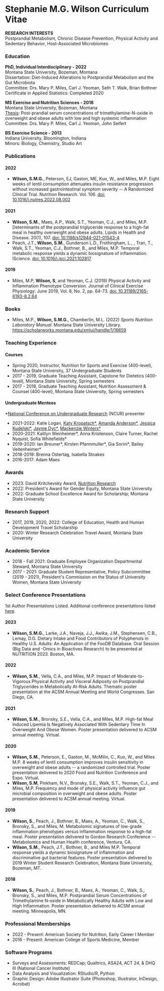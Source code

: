 # Stephanie M.G. Wilson Curriculum Vitae
**RESEARCH INTERESTS**\
Postprandial Metabolism, Chronic Disease Prevention, Physical Activity and Sedentary Behavior, Host-Associated Microbiomes

### Education

**PhD, Individual Interdisciplinary - 2022**\
Montana State University, Bozeman, Montana\
Dissertation: Diet-Induced Alterations to Postprandial Metabolism and the Gut Microbiota\
Committee: Drs. Mary P. Miles, Carl J. Yeoman, Seth T. Walk, Brian Bothner\
Certificate in Applied Statistics: Completed 2020

**MS Exercise and Nutrition Sciences - 2018**\
Montana State University, Bozeman, Montana\
[Thesis](https://scholarworks.montana.edu/xmlui/handle/1/15111): Post-prandial serum concentrations of trimethylamine-N-oxide in overweight and obese adults with low and high systemic inflammation\
Committee: Drs. Mary P. Miles, Carl J. Yeoman, John Seifert

**BS Exercise Science - 2013**\
Indiana University, Bloomington, Indiana\
Minors: Biology, Chemistry, Studio Art

### Publications

#### 2022

-   **Wilson, S.M.G.**, Peterson, EJ, Gaston, ME, Kuo, W., and Miles, M.P. Eight weeks of lentil consumption attenuates insulin resistance progression without increased gastrointestinal symptom severity -- A Randomized Clinical Trial. Nutrition Research. Vol. 106. [doi: 10.1016/j.nutres.2022.08.002](https://doi.org/10.1016/j.nutres.2022.08.002)

#### 2021

-   **Wilson, S.M.**, Maes, A.P., Walk, S.T., Yeoman, C.J., and Miles, M.P. Determinants of the postprandial triglyceride response to a high-fat meal in healthy overweight and obese adults. Lipids in Health and Disease. 20(1), 107. [doi: 10.1186/s12944-021-01543-4](https://lipidworld.biomedcentral.com/articles/10.1186/s12944-021-01543-4)
-   Peach, J.T., **Wilson, S.M.**, Gunderson L.D., Frothingham, L., , Tran, T., Walk, S.T., Yeoman, C.J., Bothner, B., and Miles, M.P. Temporal metabolic response yields a dynamic biosignature of inflammation. IScience. [doi: 10.1016/j.isci.2021.102817](https://linkinghub.elsevier.com/retrieve/pii/S2589004221007859)

#### 2019

-   Miles, M.P, **Wilson, S**, and Yeoman, C.J. (2019) Physical Activity and Inflammation Phenotype Conversion. Journal of Clinical Exercise Physiology: June 2019, Vol. 8, No. 2, pp. 64-73. [doi: 10.31189/2165-6193-8.2.64](https://meridian.allenpress.com/jcep/article/8/2/64/433899/Physical-Activity-and-Inflammation-Phenotype)

### Books

-   Miles, M.P., **Wilson, S.M.G.**, Chamberlin, M.L. (2022) *Sports Nutrition Laboratory Manual*. Montana State University Library. <https://scholarworks.montana.edu/xmlui/handle/1/16659>

### Teaching Experience

#### Courses

-   Spring 2020, Instructor, Nutrition for Sports and Exercise (400-level), Montana State University, 37 Undergraduate Students
-   2017 - 2019, Graduate Teaching Assistant, Capstone for Dietetics (400-level), Montana State University, Spring semesters
-   2017 - 2018, Graduate Teaching Assistant, Nutrition Assessment & Counsel (400-level), Montana State University, Spring semesters

#### Undergraduate Mentees

*[National Conference on Undergraduate Research](https://www.cur.org/) (NCUR) presenter

-   2021-2022: Katie Logan, [Katy Kropatsch*](https://ncur.secure-platform.com/a/gallery/rounds/5/details/2698), [Amanda Anderson*](https://ncur.secure-platform.com/a/gallery/rounds/5/details/2985), [Jessica Kudelski*](https://ncur.secure-platform.com/a/gallery/rounds/5/details/2909), [Jayme Dyc*](https://ncur.secure-platform.com/a/gallery/rounds/5/details/3119), [Mackenzie Winters*](https://ncur.secure-platform.com/a/gallery/rounds/5/details/2961)
-   2020-2021: Kaitlyn Weinheimer*, Anna Kristenson, Claire Turner, Rachel Nyquist, Sofia Whitefields*
-   2019-2020: Ian Breuner*, Kirsten Pfannmuller*, Gia Sorini*, Bailey Veitenheimer*
-   2018-2019: Brenna Ostertag, Isabella Stoakes
-   2016-2017: Adam Maes

### Awards

-   2023: David Kritchevsky Award, [Nutrition Research](https://www.sciencedirect.com/journal/nutrition-research)
-   2022: President's Award for Gender Equity, Montana State University
-   2022: Graduate School Excellence Award for Scholarship; Montana State University

### Research Support

-   2017, 2019, 2020, 2022: College of Education, Health and Human Development Travel Scholarship
-   2020: Winter Research Celebration Travel Award, Montana State University

### Academic Service

-   2018 - Fall 2021: Graduate Employee Organization Departmental Steward, Montana State University
-   2017 - 2021: Graduate Student Representative, Policy Subcommittee (2019 - 2021), President's Commission on the Status of University Women, Montana State University

### Select Conference Presentations

1st Author Presentations Listed. Additional conference presentations listed [here](https://github.com/SWi1/SMG.Wilson/blob/main/ConferencePresentationsCtd.md).

#### 2023

- **Wilson, S.M.G.**, Larke, J.A., Naveja, J.J., Awika, J.M., Stephensen, C.B., Lemay, D.G. Dietary Intake and Food Contributors of Polyphenols in Healthy U.S. Adults: An Application of the FooDB Database. Oral Session (Big Data and -Omics in Bioactives Research) to be presented at NUTRITION 2023. Boston, MA.

#### 2022

-   **Wilson, S.M.**, Vella, C.A., and Miles, M.P. Impact of Moderate-to-Vigorous Physical Activity and Visceral Adiposity on Postprandial Triglycerides in Metabolically At-Risk Adults. Thematic poster presentation at the ACSM Annual Meeting and World Congresses. San Diego, CA.

#### 2021

-   **Wilson, S.M.**, Bronsky, S.E., Vella, C.A., and Miles, M.P. High-fat Meal Induced Lipemia Is Negatively Associated With Sedentary Time In Overweight And Obese Women. Poster presentation delivered to ACSM annual meeting. Virtual.

#### 2020

-   **Wilson, S.M.**, Peterson, E., Gaston, M., McMilin, C., Kuo, W., and Miles M.P. 8 weeks of lentil consumption improves insulin sensitivity in overweight and obese adults -- a randomized controlled trial. Poster presentation delivered to 2020 Food and Nutrition Conference and Expo. Virtual.
-   **Wilson, S.M**, Pinkham, N.V., Bronsky, S.E., Walk, S.T., Yeoman, C.J., and Miles, M.P. Frequency and mode of physical activity influence gut microbial composition in overweight and obese adults. Poster presentation delivered to ACSM annual meeting. Virtual.

#### 2019

-   **Wilson, S.**, Peach, J., Bothner, B., Maes, A., Yeoman, C., Walk, S., Bronsky, S., and Miles, M. Metabolomic signatures of low-grade inflammation phenotypes versus inflammation response to a high-fat meal. Poster presentation delivered to Gordon Research Conference -- Metabolomics and Human Health conference, Ventura, CA.
-   **Wilson, S.M.**, Peach, J.T., Bothner, B., and Miles M.P. Temporal response yields a dynamic biosignature of inflammation and discriminative gut bacterial features. Poster presentation delivered to 2019 Winter Student Research Celebration, Montana State University, Bozeman, MT.

#### 2018

-   **Wilson, S.**, Peach, J., Bothner, B., Maes, A., Yeoman, C., Walk, S., Bronsky, S., and Miles, M.P. Postprandial Serum Concentrations of Trimethylamine N-oxide in Metabolically Healthy Adults with Low and High Inflammation. Poster presentation delivered to ACSM annual meeting. Minneapolis, MN.

### Professional Memberships

-   2022 - Present: American Society for Nutrition, Early Career I Member
-   2016 - Present: American College of Sports Medicine, Member

### Software Programs

-   Surveys and Assessments: REDCap; Qualtrics, ASA24, ACT 24, & DHQ III (National Cancer Institute)
-   Data Analysis and Visualization: RStudio/R, Python
-   Graphic Design: Adobe Illustrator Suite (Photoshop, Illustrator, InDesign, Acrobat)
